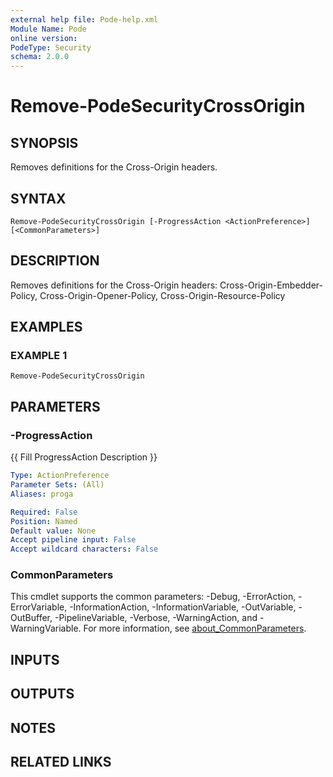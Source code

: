 ```yaml
---
external help file: Pode-help.xml
Module Name: Pode
online version:
PodeType: Security
schema: 2.0.0
---
```


# Remove-PodeSecurityCrossOrigin

## SYNOPSIS
Removes definitions for the Cross-Origin headers.

## SYNTAX

```
Remove-PodeSecurityCrossOrigin [-ProgressAction <ActionPreference>] [<CommonParameters>]
```

## DESCRIPTION
Removes definitions for the Cross-Origin headers: Cross-Origin-Embedder-Policy, Cross-Origin-Opener-Policy, Cross-Origin-Resource-Policy

## EXAMPLES

### EXAMPLE 1
```
Remove-PodeSecurityCrossOrigin
```

## PARAMETERS

### -ProgressAction
{{ Fill ProgressAction Description }}

```yaml
Type: ActionPreference
Parameter Sets: (All)
Aliases: proga

Required: False
Position: Named
Default value: None
Accept pipeline input: False
Accept wildcard characters: False
```

### CommonParameters
This cmdlet supports the common parameters: -Debug, -ErrorAction, -ErrorVariable, -InformationAction, -InformationVariable, -OutVariable, -OutBuffer, -PipelineVariable, -Verbose, -WarningAction, and -WarningVariable. For more information, see [about_CommonParameters](http://go.microsoft.com/fwlink/?LinkID=113216).

## INPUTS

## OUTPUTS

## NOTES

## RELATED LINKS

